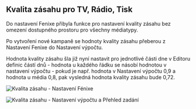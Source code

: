 ﻿---
categories: [fenix]
layout: fenix
---

## Kvalita zásahu pro TV, Rádio, Tisk
Do nastavení Fenixe přibyla funkce pro nastavení kvality zásahu bez omezení dostupného prostoru pro všechny médiatypy.

Po vytvoření nové kampaně se hodnoty kvality zásahu přeberou z Nastavení Fenixe do Nastavení výpočtu.

Hodnota kvality zásahu šla již nyní nastavit pro jednotlivé části dne v Editoru definic částí dnů - hodnota u každého řádku se násobí hodnotou v nastavení výpočtu - pokud je např. hodnota v Nastavení výpočtu 0,9 a hodnota u média 0,8, pak vysledná hodnota kvality zásahu bude 0,72.

![Kvalita zásahu - Nastavení Fénixe]({{site.url}}/data/kvalita_nastaveni.png "Kvalita zásahu - Nastavení Fénixe")

![Kvalita zásahu - Nastavení výpočtu a Přehled zadání]({{site.url}}/data/kvalita_vypocet.png "Kvalita zásahu - Nastavení výpočtu a Přehled zadání")